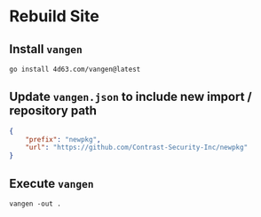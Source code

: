 # Rebuild Site

## Install `vangen`

```bash
go install 4d63.com/vangen@latest
```

## Update `vangen.json` to include new import / repository path

```json
{
    "prefix": "newpkg",
    "url": "https://github.com/Contrast-Security-Inc/newpkg"
}
```

## Execute `vangen`

`vangen -out .`
